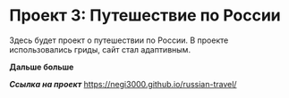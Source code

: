 # Проект 3: Путешествие по России

Здесь будет проект о путешествии по России. В проекте использовались гриды, сайт стал адаптивным.

**Дальше больше**

***Ссылка на проект***
https://negi3000.github.io/russian-travel/